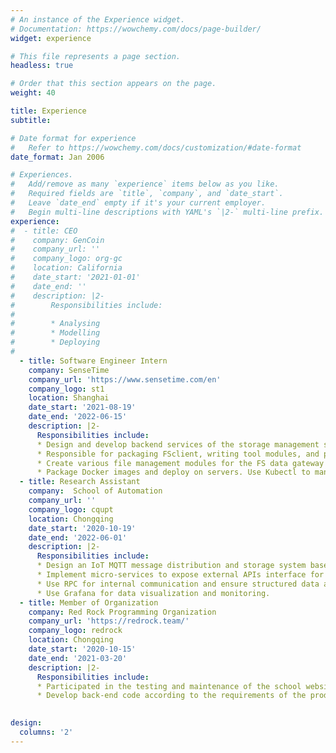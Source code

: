```yaml
---
# An instance of the Experience widget.
# Documentation: https://wowchemy.com/docs/page-builder/
widget: experience

# This file represents a page section.
headless: true

# Order that this section appears on the page.
weight: 40

title: Experience
subtitle:

# Date format for experience
#   Refer to https://wowchemy.com/docs/customization/#date-format
date_format: Jan 2006

# Experiences.
#   Add/remove as many `experience` items below as you like.
#   Required fields are `title`, `company`, and `date_start`.
#   Leave `date_end` empty if it's your current employer.
#   Begin multi-line descriptions with YAML's `|2-` multi-line prefix.
experience:
#  - title: CEO
#    company: GenCoin
#    company_url: ''
#    company_logo: org-gc
#    location: California
#    date_start: '2021-01-01'
#    date_end: ''
#    description: |2-
#        Responsibilities include:
#        
#        * Analysing
#        * Modelling
#        * Deploying
#
  - title: Software Engineer Intern
    company: SenseTime
    company_url: 'https://www.sensetime.com/en'
    company_logo: st1
    location: Shanghai
    date_start: '2021-08-19'
    date_end: '2022-06-15'
    description: |2-
      Responsibilities include:
      * Design and develop backend services of the storage management system for the internal datasets using Golang, Gin, and Gorm. 
      * Responsible for packaging FSclient, writing tool modules, and processing data gateways.Configure Ceph OSS lifecycle permissions. 
      * Create various file management modules for the FS data gateway to ensure the stability and reliability of file operations. 
      * Package Docker images and deploy on servers. Use Kubectl to manage containers. Write unit test and regression tests. Design microservices that are scalable and secure.
  - title: Research Assistant
    company:  School of Automation
    company_url: ''
    company_logo: cqupt
    location: Chongqing
    date_start: '2020-10-19'
    date_end: '2022-06-01'
    description: |2-
      Responsibilities include:
      * Design an IoT MQTT message distribution and storage system based on micro-services for school research project. Used emqx rules engine for processing data into the Kafka message queue through kong gateway reverse proxy.
      * Implement micro-services to expose external APIs interface for different storage engines. 
      * Use RPC for internal communication and ensure structured data and unstructured data persistence.
      * Use Grafana for data visualization and monitoring.
  - title: Member of Organization
    company: Red Rock Programming Organization
    company_url: 'https://redrock.team/'
    company_logo: redrock
    location: Chongqing
    date_start: '2020-10-15'
    date_end: '2021-03-20'
    description: |2-
      Responsibilities include:
      * Participated in the testing and maintenance of the school website with a DAU of 5000+ users.
      * Develop back-end code according to the requirements of the product manager
    

design:
  columns: '2'
---
```

